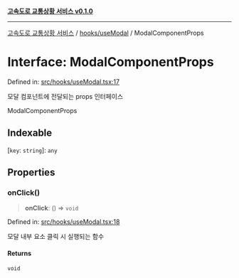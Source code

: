 [**고속도로 교통상황 서비스 v0.1.0**](../../../README.md)

***

[고속도로 교통상황 서비스](../../../modules.md) / [hooks/useModal](../README.md) / ModalComponentProps

# Interface: ModalComponentProps

Defined in: [src/hooks/useModal.tsx:17](https://github.com/ksheyon123/road-status-preview/blob/d56258a23fae54155a9cd30000ae39fff6269a67/src/hooks/useModal.tsx#L17)

모달 컴포넌트에 전달되는 props 인터페이스

 ModalComponentProps

## Indexable

\[`key`: `string`\]: `any`

## Properties

### onClick()

> **onClick**: () => `void`

Defined in: [src/hooks/useModal.tsx:18](https://github.com/ksheyon123/road-status-preview/blob/d56258a23fae54155a9cd30000ae39fff6269a67/src/hooks/useModal.tsx#L18)

모달 내부 요소 클릭 시 실행되는 함수

#### Returns

`void`
